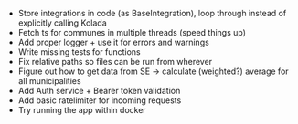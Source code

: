 - Store integrations in code (as BaseIntegration), loop through instead 
of explicitly calling Kolada
- Fetch ts for communes in multiple threads (speed things up)  
- Add proper logger + use it for errors and warnings
- Write missing tests for functions
- Fix relative paths so files can be run from wherever
- Figure out how to get data from SE -> calculate (weighted?) average for all municipalities
- Add Auth service + Bearer token validation
- Add basic ratelimiter for incoming requests
- Try running the app within docker